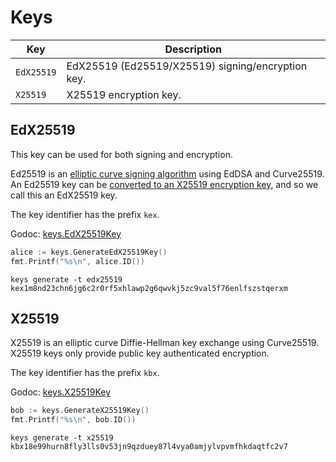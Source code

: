 # Keys

| Key        | Description                                       |
| ---------- | ------------------------------------------------- |
| `EdX25519` | EdX25519 (Ed25519/X25519) signing/encryption key. |
| `X25519`   | X25519 encryption key.                            |

## EdX25519

This key can be used for both signing and encryption.

Ed25519 is an [elliptic curve signing algorithm](https://tools.ietf.org/html/rfc8032) using EdDSA and Curve25519.
An Ed25519 key can be [converted to an X25519 encryption key](https://blog.filippo.io/using-ed25519-keys-for-encryption/),
and so we call this an EdX25519 key.

The key identifier has the prefix `kex`.

Godoc: [keys.EdX25519Key](https://pkg.go.dev/github.com/keys-pub/keys?tab=doc#EdX25519Key)

```go
alice := keys.GenerateEdX25519Key()
fmt.Printf("%s\n", alice.ID())
```

```shell
keys generate -t edx25519
kex1m8nd23chn6jg6c2r0rf5xhlawp2g6qwvkj5zc9val5f76enlfszstqerxm
```

## X25519

X25519 is an elliptic curve Diffie-Hellman key exchange using Curve25519.
X25519 keys only provide public key authenticated encryption.

The key identifier has the prefix `kbx`.

Godoc: [keys.X25519Key](https://pkg.go.dev/github.com/keys-pub/keys?tab=doc#EdX25519Key)

```go
bob := keys.GenerateX25519Key()
fmt.Printf("%s\n", bob.ID())
```

```shell
keys generate -t x25519
kbx18e99hurn8fly3lls0v53jn9qzduey87l4vya0amjylvpvmfhkdaqtfc2v7
```
